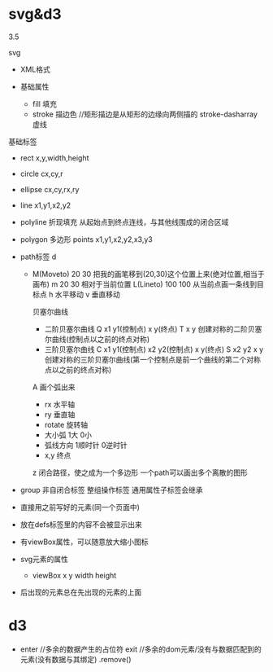 # svg&d3

3.5

svg

* XML格式

* 基础属性
  * fill 填充
  * stroke 描边色    //矩形描边是从矩形的边缘向两侧描的
    stroke-dasharray  虚线

基础标签

* rect
  x,y,width,height

* circle
  cx,cy,r

* ellipse
  cx,cy,rx,ry

* line
  x1,y1,x2,y2      

* polyline 折现填充
  从起始点到终点连线，与其他线围成的闭合区域

* polygon 多边形
  points
    x1,y1,x2,y2,x3,y3  

* path标签
  d
  * M(Moveto) 20 30  把我的画笔移到(20,30)这个位置上来(绝对位置,相当于画布)
    m 20 30  相对于当前位置
    L(Lineto) 100 100 从当前点画一条线到目标点
    h 水平移动
    v 垂直移动

    贝塞尔曲线
    * 二阶贝塞尔曲线
      Q x1 y1(控制点) x y(终点)
      T x y 创建对称的二阶贝塞尔曲线(控制点以之前的终点对称)
    * 三阶贝塞尔曲线
      C x1 y1(控制点) x2 y2(控制点) x y(终点)
      S x2 y2 x y 创建对称的三阶贝塞尔曲线(第一个控制点是前一个曲线的第二个对称点以之前的终点对称)

    A 画个弧出来
    * rx 水平轴
    * ry 垂直轴
    * rotate 旋转轴
    * 大小弧 1大 0小
    * 弧线方向 1顺时针 0逆时针
    * x,y 终点

    z 闭合路径，使之成为一个多边形
  一个path可以画出多个离散的图形  

* <g></g>  group 非自闭合标签 
  整组操作标签
  通用属性子标签会继承

* <use href="#id" x="" y="" />
  直接用之前写好的元素(同一个页面中)

* <defs></defs>
  放在defs标签里的内容不会被显示出来

* <symbol></symbol>
  有viewBox属性，可以随意放大缩小图标

* svg元素的属性
  * viewBox  x y width height

* 后出现的元素总在先出现的元素的上面


# d3

* enter //多余的数据产生的占位符
  exit  //多余的dom元素/没有与数据匹配到的元素(没有数据与其绑定)  .remove()
  